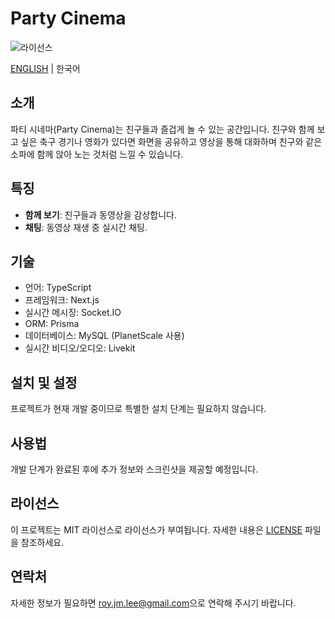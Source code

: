 # Party Cinema

![라이선스](https://img.shields.io/badge/license-MIT-green)

[ENGLISH](./README-en.md) | 한국어

## 소개

파티 시네마(Party Cinema)는 친구들과 즐겁게 놀 수 있는 공간입니다. 친구와 함께 보고 싶은 축구 경기나 영화가 있다면 화면을 공유하고 영상을 통해 대화하며 친구와 같은 소파에 함께 앉아 노는 것처럼 느낄 수 있습니다.

## 특징

- **함께 보기**: 친구들과 동영상을 감상합니다.
- **채팅**: 동영상 재생 중 실시간 채팅.

## 기술

- 언어: TypeScript
- 프레임워크: Next.js
- 실시간 메시징: Socket.IO
- ORM: Prisma
- 데이터베이스: MySQL (PlanetScale 사용)
- 실시간 비디오/오디오: Livekit

## 설치 및 설정

프로젝트가 현재 개발 중이므로 특별한 설치 단계는 필요하지 않습니다.

## 사용법

개발 단계가 완료된 후에 추가 정보와 스크린샷을 제공할 예정입니다.

## 라이선스

이 프로젝트는 MIT 라이선스로 라이선스가 부여됩니다. 자세한 내용은 [LICENSE](LICENSE) 파일을 참조하세요.

## 연락처

자세한 정보가 필요하면 [roy.jm.lee@gmail.com](mailto:roy.jm.lee@gmail.com)으로 연락해 주시기 바랍니다.
